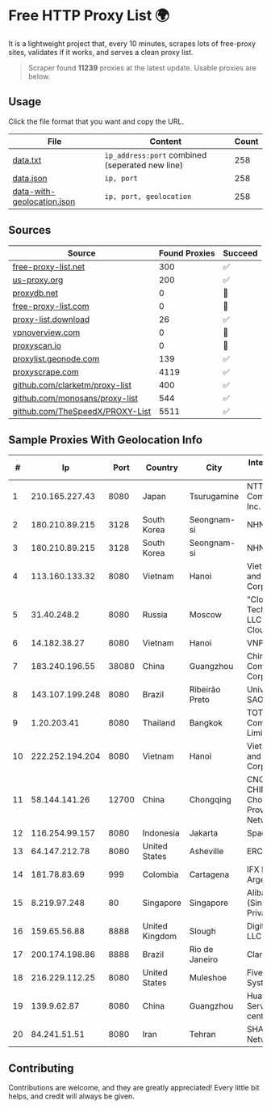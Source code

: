 
# Free HTTP Proxy List 🌍

It is a lightweight project that, every 10 minutes, scrapes lots of free-proxy sites, validates if it works, and serves a clean proxy list.


> Scraper found **11239** proxies at the latest update. Usable proxies are below.

## Usage

Click the file format that you want and copy the URL.


|File|Content|Count|
|----|-------|-----|
|[data.txt](https://raw.githubusercontent.com/themiralay/Proxy-List-World/master/data.txt)|`ip_address:port` combined (seperated new line)|258|
|[data.json](https://raw.githubusercontent.com/themiralay/Proxy-List-World/master/data.json)|`ip, port`|258|
|[data-with-geolocation.json](https://raw.githubusercontent.com/themiralay/Proxy-List-World/master/data-with-geolocation.json)|`ip, port, geolocation`|258|

## Sources

|Source|Found Proxies|Succeed|
|------|-------------|-------|
|[free-proxy-list.net](https://free-proxy-list.net)|300|✅|
|[us-proxy.org](https://www.us-proxy.org)|200|✅|
|[proxydb.net](http://proxydb.net)|0|🚫|
|[free-proxy-list.com](https://free-proxy-list.com/?page=&port=&type%5B%5D=http&type%5B%5D=https&up_time=0&search=Search)|0|🚫|
|[proxy-list.download](https://www.proxy-list.download/HTTP)|26|✅|
|[vpnoverview.com](https://vpnoverview.com/privacy/anonymous-browsing/free-proxy-servers)|0|🚫|
|[proxyscan.io](https://www.proxyscan.io)|0|🚫|
|[proxylist.geonode.com](https://proxylist.geonode.com/api/proxy-list?limit=300&page=1&sort_by=lastChecked&sort_type=desc&protocols=http,https)|139|✅|
|[proxyscrape.com](https://api.proxyscrape.com/v2/?request=displayproxies&protocol=http&timeout=10000&country=all&ssl=all&anonymity=all)|4119|✅|
|[github.com/clarketm/proxy-list](https://raw.githubusercontent.com/clarketm/proxy-list/master/proxy-list-raw.txt)|400|✅|
|[github.com/monosans/proxy-list](https://raw.githubusercontent.com/monosans/proxy-list/main/proxies/http.txt)|544|✅|
|[github.com/TheSpeedX/PROXY-List](https://raw.githubusercontent.com/TheSpeedX/PROXY-List/master/http.txt)|5511|✅|


## Sample Proxies With Geolocation Info

|#|Ip|Port|Country|City|Internet Service Provider|
|-|--|----|-------|----|-------------------------|
|1|210.165.227.43|8080|Japan|Tsurugamine|NTT PC Communications, Inc.|
|2|180.210.89.215|3128|South Korea|Seongnam-si|NHNCLOUD|
|3|180.210.89.215|3128|South Korea|Seongnam-si|NHNCLOUD|
|4|113.160.133.32|8080|Vietnam|Hanoi|VietNam Post and Telecom Corporation|
|5|31.40.248.2|8080|Russia|Moscow|"Cloud Technologies" LLC trading as Cloud.ru|
|6|14.182.38.27|8080|Vietnam|Hanoi|VNPT|
|7|183.240.196.55|38080|China|Guangzhou|China Mobile Communications Corporation|
|8|143.107.199.248|8080|Brazil|Ribeirão Preto|Universidade De SAO Paulo|
|9|1.20.203.41|8080|Thailand|Bangkok|TOT Public Company Limited|
|10|222.252.194.204|8080|Vietnam|Hanoi|VietNam Post and Telecom Corporation|
|11|58.144.141.26|12700|China|Chongqing|CNC Group CHINA169 Chongqing Province Network|
|12|116.254.99.157|8080|Indonesia|Jakarta|SpaceX Starlink|
|13|64.147.212.78|8080|United States|Asheville|ERC Broadband|
|14|181.78.83.69|999|Colombia|Cartagena|IFX Networks Argentina S.R.L|
|15|8.219.97.248|80|Singapore|Singapore|Alibaba Cloud (Singapore) Private Limited|
|16|159.65.56.88|8888|United Kingdom|Slough|DigitalOcean, LLC|
|17|200.174.198.86|8888|Brazil|Rio de Janeiro|Claro S.A|
|18|216.229.112.25|8080|United States|Muleshoe|Five Area Systems, LLC|
|19|139.9.62.87|8080|China|Guangzhou|Huawei Cloud Service data center|
|20|84.241.51.51|8080|Iran|Tehran|SHATEL DSL Network|



## Contributing

Contributions are welcome, and they are greatly appreciated! Every
little bit helps, and credit will always be given.


